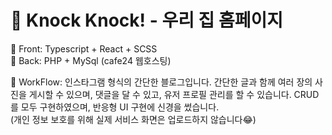 # 🏡 Knock Knock! - 우리 집 홈페이지  

📌 Front: Typescript + React + SCSS  
📌 Back: PHP + MySql (cafe24 웹호스팅)

📌 WorkFlow: 인스타그램 형식의 간단한 블로그입니다. 간단한 글과 함께 여러 장의 사진을 게시할 수 있으며, 댓글을 달 수 있고, 유저 프로필 관리를 할 수 있습니다. CRUD를 모두 구현하였으며, 반응형 UI 구현에 신경을 썼습니다.  
(개인 정보 보호를 위해 실제 서비스 화면은 업로드하지 않습니다😂)
